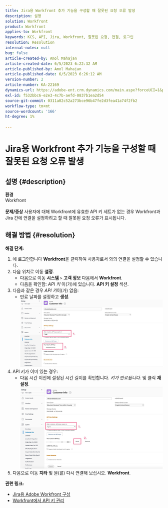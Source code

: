 ```yaml
---
title: Jira용 Workfront 추가 기능을 구성할 때 잘못된 요청 오류 발생
description: 설명
solution: Workfront
product: Workfront
applies-to: Workfront
keywords: KCS, API, Jira, Workfront, 잘못된 요청, 연결, 로그인
resolution: Resolution
internal-notes: null
bug: false
article-created-by: Amol Mahajan
article-created-date: 6/5/2023 6:22:32 AM
article-published-by: Amol Mahajan
article-published-date: 6/5/2023 6:26:12 AM
version-number: 2
article-number: KA-22169
dynamics-url: https://adobe-ent.crm.dynamics.com/main.aspx?forceUCI=1&pagetype=entityrecord&etn=knowledgearticle&id=00e55e59-6903-ee11-8f6e-6045bd006c82
exl-id: f532bbc6-e2e3-4c7b-aefd-0837b1ea2d54
source-git-commit: 0311a02c52a273bce96b47fe2d3fea41a74f2fb2
workflow-type: tm+mt
source-wordcount: '166'
ht-degree: 1%

---
```


# Jira용 Workfront 추가 기능을 구성할 때 잘못된 요청 오류 발생

## 설명 {#description}

<b>환경</b><br>Workfront<br> <br><b>문제/증상</b>
사용자에 대해 Workfront에 유효한 API 키 세트가 없는 경우 Workfront과 Jira 간에 연결을 설정하려고 할 때 잘못된 요청 오류가 표시됩니다.


## 해결 방법 {#resolution}

<b>해결 단계:</b>
1. 에 로그인합니다 <b>Workfront</b>을 클릭하여 사용자로서 와의 연결을 설정할 수 있습니다.
2. 다음 위치로 이동 <b>설정</b>.
   - 다음으로 이동 <b>시스템</b> `>`  <b>고객 정보</b> 다음에서 <b>Workfront</b>.
   - 다음을 확인함: *API 키* 이(가)에 있습니다. <b>API 키 설정</b> 섹션.
3. 다음과 같은 경우 *API 키*&#x200B;이(가) 없음:
   - 만료 날짜를 설정하고 <b>생성</b>.![](assets/8674b399-6903-ee11-8f6e-6045bd006c82.png)
4. API 키가 이미 있는 경우:
   - 다음 시간 이전에 설정된 시간 길이를 확인합니다. *키가 만료됩니다.* 및 클릭 <b>재설정</b>.![](assets/85b20db8-6903-ee11-8f6e-6045bd006c82.png)
5. 다음으로 이동 <b>지라</b> 및 을(를) 다시 연결해 보십시오. <b>Workfront</b>.



<b>관련 링크:</b>
- [Jira용 Adobe Workfront 구성](https://experienceleague.adobe.com/docs/workfront/using/adobe-workfront-integrations/workfront-for-jira/configure-workfront-for-jira.html?lang=en)
- [Workfront에서 API 키 관리](https://experienceleague.adobe.com/docs/workfront/using/administration-and-setup/manage-wf/security/manage-api-keys.html?lang=en)
